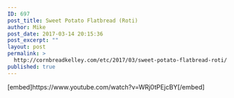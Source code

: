 ```yaml
---
ID: 697
post_title: Sweet Potato Flatbread (Roti)
author: Mike
post_date: 2017-03-14 20:15:36
post_excerpt: ""
layout: post
permalink: >
  http://cornbreadkelley.com/etc/2017/03/sweet-potato-flatbread-roti/
published: true
---
```

<p>[embed]https://www.youtube.com/watch?v=WRj0tPEjcBY[/embed]</p>